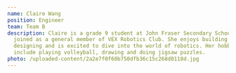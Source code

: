 ```yaml
---
name: Claire Wang
position: Engineer
team: Team B
description: Claire is a grade 9 student at John Fraser Secondary School and
  joined as a general member of VEX Robotics Club. She enjoys building and
  designing and is excited to dive into the world of robotics. Her hobbies
  include playing volleyball, drawing and doing jigsaw puzzles.
photo: /uploaded-content/2a2e7f0f60b750dfb36c15c268d0118d.jpg
---
```

